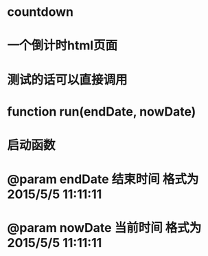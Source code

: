 # countdown
# 一个倒计时html页面
# 测试的话可以直接调用
#  function run(endDate, nowDate)
# 启动函数 
# @param endDate 结束时间 格式为2015/5/5 11:11:11
# @param nowDate 当前时间 格式为2015/5/5 11:11:11
  


